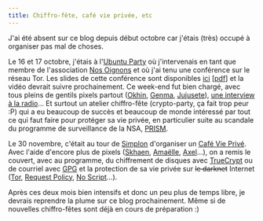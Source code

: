 ```yaml
---
title: Chiffro-fête, café vie privée, etc
---
```


J'ai été absent sur ce blog depuis début octobre car j'étais (très) occupé à organiser pas mal de choses.

Le 16 et 17 octobre, j'étais à l'[Ubuntu Party](http://ubuntu-paris.org/) où j'intervenais en tant que membre de l'association [Nos Oignons](https://nos-oignons.net/) et où j'ai tenu une conférence sur le réseau Tor.
Les slides de cette conférence sont disponibles [ici](http://confs.imirhil.fr/nos-oignons/20131117_ubuntu-party/#/) [[pdf](http://confs.imirhil.fr/nos-oignons/20131117_ubuntu-party/slides.pdf)] et la vidéo devrait suivre prochainement.
Ce week-end fut bien chargé, avec tous pleins de gentils pixels partout ([Okhin](https://twitter.com/okhin), [Genma](https://twitter.com/genma), [Jujusete](https://twitter.com/jujusete)), [une interview à la radio](http://imirhil.fr/nos-oignons/20131116_ubuntu-party_interview.mp3)…
Et surtout un atelier chiffro-fête (crypto-party, ça fait trop peur :P) qui a eu beaucoup de succès et beaucoup de monde intéressé par tout ce qui faut faire pour protéger sa vie privée, en particulier suite au scandale du programme de surveillance de la NSA, [PRISM](https://fr.wikipedia.org/wiki/PRISM_(programme_de_surveillance)).

Le 30 novembre, c'était au tour de [Simplon](http://simplon.co/) d'organiser un [Café Vie Privé](http://simplon.co/evenements/2013/11/3/caf-vie-prive-2-simplonco-avec-microouvert).
Avec l'aide d'encore plus de pixels ([Skhaen](https://twitter.com/skhaen), [Amaëlle](https://twitter.com/micro_ouvert), [Axel](https://twitter.com/AxelSimon)…), on a remis le couvert, avec au programme, du chiffrement de disques avec [TrueCrypt](http://www.truecrypt.org/) ou de courriel avec [GPG](http://www.gnupg.org/) et la protection de sa vie privée sur <strike>le darknet</strike> Internet ([Tor](https://www.torproject.org/), [Request Policy](https://www.requestpolicy.com/), [No Script](http://noscript.net/)…).

Après ces deux mois bien intensifs et donc un peu plus de temps libre, je devrais reprendre la plume sur ce blog prochainement.
Même si de nouvelles chiffro-fêtes sont déjà en cours de préparation :)
